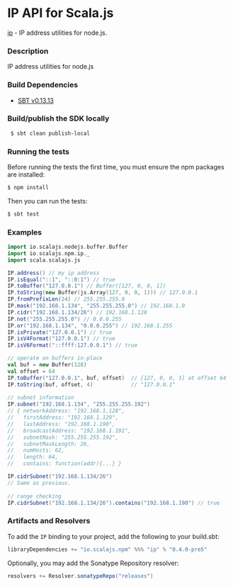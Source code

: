 IP API for Scala.js
================================
[ip](https://www.npmjs.com/package/ip) - IP address utilities for node.js.

### Description

IP address utilities for node.js

### Build Dependencies

* [SBT v0.13.13](http://www.scala-sbt.org/download.html)

### Build/publish the SDK locally

```bash
 $ sbt clean publish-local
```

### Running the tests

Before running the tests the first time, you must ensure the npm packages are installed:

```bash
$ npm install
```

Then you can run the tests:

```bash
$ sbt test
```

### Examples

```scala
import io.scalajs.nodejs.buffer.Buffer
import io.scalajs.npm.ip._
import scala.scalajs.js

IP.address() // my ip address
IP.isEqual("::1", "::0:1") // true
IP.toBuffer("127.0.0.1") // Buffer([127, 0, 0, 1])
IP.toString(new Buffer(js.Array(127, 0, 0, 1))) // 127.0.0.1
IP.fromPrefixLen(24) // 255.255.255.0
IP.mask("192.168.1.134", "255.255.255.0") // 192.168.1.0
IP.cidr("192.168.1.134/26") // 192.168.1.128
IP.not("255.255.255.0") // 0.0.0.255
IP.or("192.168.1.134", "0.0.0.255") // 192.168.1.255
IP.isPrivate("127.0.0.1") // true
IP.isV4Format("127.0.0.1") // true
IP.isV6Format("::ffff:127.0.0.1") // true

// operate on buffers in-place 
val buf = new Buffer(128)
val offset = 64
IP.toBuffer("127.0.0.1", buf, offset)  // [127, 0, 0, 1] at offset 64
IP.toString(buf, offset, 4)            // "127.0.0.1"
 
// subnet information 
IP.subnet("192.168.1.134", "255.255.255.192")
// { networkAddress: "192.168.1.128", 
//   firstAddress: "192.168.1.129", 
//   lastAddress: "192.168.1.190", 
//   broadcastAddress: "192.168.1.191", 
//   subnetMask: "255.255.255.192", 
//   subnetMaskLength: 26, 
//   numHosts: 62, 
//   length: 64, 
//   contains: function(addr){...} } 

IP.cidrSubnet("192.168.1.134/26")
// Same as previous. 
 
// range checking 
IP.cidrSubnet("192.168.1.134/26").contains("192.168.1.190") // true 
```

### Artifacts and Resolvers

To add the `IP` binding to your project, add the following to your build.sbt:  

```sbt
libraryDependencies += "io.scalajs.npm" %%% "ip" % "0.4.0-pre5"
```

Optionally, you may add the Sonatype Repository resolver:

```sbt   
resolvers += Resolver.sonatypeRepo("releases") 
```